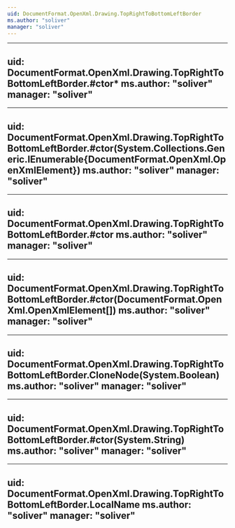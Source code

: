 ```yaml
---
uid: DocumentFormat.OpenXml.Drawing.TopRightToBottomLeftBorder
ms.author: "soliver"
manager: "soliver"
---
```


---
uid: DocumentFormat.OpenXml.Drawing.TopRightToBottomLeftBorder.#ctor*
ms.author: "soliver"
manager: "soliver"
---

---
uid: DocumentFormat.OpenXml.Drawing.TopRightToBottomLeftBorder.#ctor(System.Collections.Generic.IEnumerable{DocumentFormat.OpenXml.OpenXmlElement})
ms.author: "soliver"
manager: "soliver"
---

---
uid: DocumentFormat.OpenXml.Drawing.TopRightToBottomLeftBorder.#ctor
ms.author: "soliver"
manager: "soliver"
---

---
uid: DocumentFormat.OpenXml.Drawing.TopRightToBottomLeftBorder.#ctor(DocumentFormat.OpenXml.OpenXmlElement[])
ms.author: "soliver"
manager: "soliver"
---

---
uid: DocumentFormat.OpenXml.Drawing.TopRightToBottomLeftBorder.CloneNode(System.Boolean)
ms.author: "soliver"
manager: "soliver"
---

---
uid: DocumentFormat.OpenXml.Drawing.TopRightToBottomLeftBorder.#ctor(System.String)
ms.author: "soliver"
manager: "soliver"
---

---
uid: DocumentFormat.OpenXml.Drawing.TopRightToBottomLeftBorder.LocalName
ms.author: "soliver"
manager: "soliver"
---
